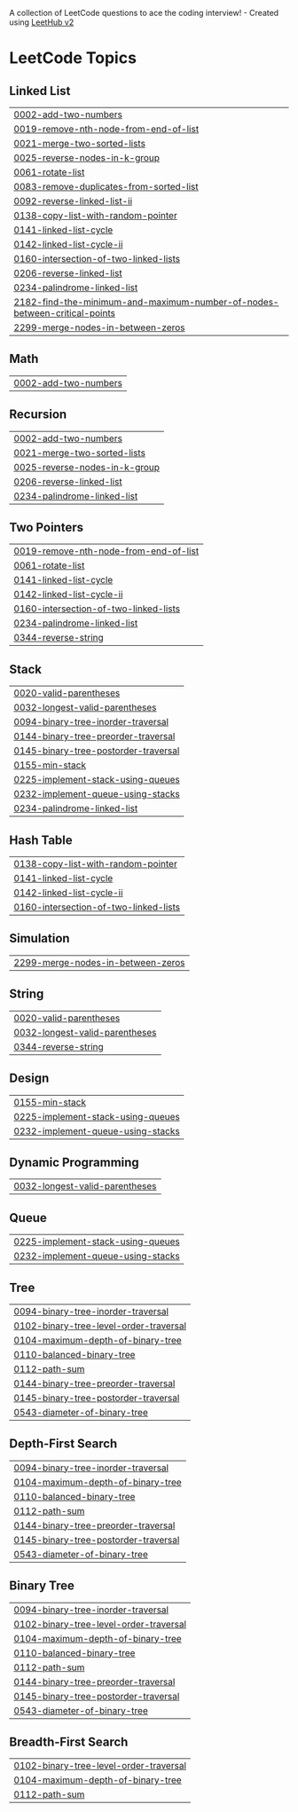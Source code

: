 A collection of LeetCode questions to ace the coding interview! - Created using [LeetHub v2](https://github.com/arunbhardwaj/LeetHub-2.0)
<!---LeetCode Topics Start-->
# LeetCode Topics
## Linked List
|  |
| ------- |
| [0002-add-two-numbers](https://github.com/yahina18/DSA_Solve/tree/master/0002-add-two-numbers) |
| [0019-remove-nth-node-from-end-of-list](https://github.com/yahina18/DSA_Solve/tree/master/0019-remove-nth-node-from-end-of-list) |
| [0021-merge-two-sorted-lists](https://github.com/yahina18/DSA_Solve/tree/master/0021-merge-two-sorted-lists) |
| [0025-reverse-nodes-in-k-group](https://github.com/yahina18/DSA_Solve/tree/master/0025-reverse-nodes-in-k-group) |
| [0061-rotate-list](https://github.com/yahina18/DSA_Solve/tree/master/0061-rotate-list) |
| [0083-remove-duplicates-from-sorted-list](https://github.com/yahina18/DSA_Solve/tree/master/0083-remove-duplicates-from-sorted-list) |
| [0092-reverse-linked-list-ii](https://github.com/yahina18/DSA_Solve/tree/master/0092-reverse-linked-list-ii) |
| [0138-copy-list-with-random-pointer](https://github.com/yahina18/DSA_Solve/tree/master/0138-copy-list-with-random-pointer) |
| [0141-linked-list-cycle](https://github.com/yahina18/DSA_Solve/tree/master/0141-linked-list-cycle) |
| [0142-linked-list-cycle-ii](https://github.com/yahina18/DSA_Solve/tree/master/0142-linked-list-cycle-ii) |
| [0160-intersection-of-two-linked-lists](https://github.com/yahina18/DSA_Solve/tree/master/0160-intersection-of-two-linked-lists) |
| [0206-reverse-linked-list](https://github.com/yahina18/DSA_Solve/tree/master/0206-reverse-linked-list) |
| [0234-palindrome-linked-list](https://github.com/yahina18/DSA_Solve/tree/master/0234-palindrome-linked-list) |
| [2182-find-the-minimum-and-maximum-number-of-nodes-between-critical-points](https://github.com/yahina18/DSA_Solve/tree/master/2182-find-the-minimum-and-maximum-number-of-nodes-between-critical-points) |
| [2299-merge-nodes-in-between-zeros](https://github.com/yahina18/DSA_Solve/tree/master/2299-merge-nodes-in-between-zeros) |
## Math
|  |
| ------- |
| [0002-add-two-numbers](https://github.com/yahina18/DSA_Solve/tree/master/0002-add-two-numbers) |
## Recursion
|  |
| ------- |
| [0002-add-two-numbers](https://github.com/yahina18/DSA_Solve/tree/master/0002-add-two-numbers) |
| [0021-merge-two-sorted-lists](https://github.com/yahina18/DSA_Solve/tree/master/0021-merge-two-sorted-lists) |
| [0025-reverse-nodes-in-k-group](https://github.com/yahina18/DSA_Solve/tree/master/0025-reverse-nodes-in-k-group) |
| [0206-reverse-linked-list](https://github.com/yahina18/DSA_Solve/tree/master/0206-reverse-linked-list) |
| [0234-palindrome-linked-list](https://github.com/yahina18/DSA_Solve/tree/master/0234-palindrome-linked-list) |
## Two Pointers
|  |
| ------- |
| [0019-remove-nth-node-from-end-of-list](https://github.com/yahina18/DSA_Solve/tree/master/0019-remove-nth-node-from-end-of-list) |
| [0061-rotate-list](https://github.com/yahina18/DSA_Solve/tree/master/0061-rotate-list) |
| [0141-linked-list-cycle](https://github.com/yahina18/DSA_Solve/tree/master/0141-linked-list-cycle) |
| [0142-linked-list-cycle-ii](https://github.com/yahina18/DSA_Solve/tree/master/0142-linked-list-cycle-ii) |
| [0160-intersection-of-two-linked-lists](https://github.com/yahina18/DSA_Solve/tree/master/0160-intersection-of-two-linked-lists) |
| [0234-palindrome-linked-list](https://github.com/yahina18/DSA_Solve/tree/master/0234-palindrome-linked-list) |
| [0344-reverse-string](https://github.com/yahina18/DSA_Solve/tree/master/0344-reverse-string) |
## Stack
|  |
| ------- |
| [0020-valid-parentheses](https://github.com/yahina18/DSA_Solve/tree/master/0020-valid-parentheses) |
| [0032-longest-valid-parentheses](https://github.com/yahina18/DSA_Solve/tree/master/0032-longest-valid-parentheses) |
| [0094-binary-tree-inorder-traversal](https://github.com/yahina18/DSA_Solve/tree/master/0094-binary-tree-inorder-traversal) |
| [0144-binary-tree-preorder-traversal](https://github.com/yahina18/DSA_Solve/tree/master/0144-binary-tree-preorder-traversal) |
| [0145-binary-tree-postorder-traversal](https://github.com/yahina18/DSA_Solve/tree/master/0145-binary-tree-postorder-traversal) |
| [0155-min-stack](https://github.com/yahina18/DSA_Solve/tree/master/0155-min-stack) |
| [0225-implement-stack-using-queues](https://github.com/yahina18/DSA_Solve/tree/master/0225-implement-stack-using-queues) |
| [0232-implement-queue-using-stacks](https://github.com/yahina18/DSA_Solve/tree/master/0232-implement-queue-using-stacks) |
| [0234-palindrome-linked-list](https://github.com/yahina18/DSA_Solve/tree/master/0234-palindrome-linked-list) |
## Hash Table
|  |
| ------- |
| [0138-copy-list-with-random-pointer](https://github.com/yahina18/DSA_Solve/tree/master/0138-copy-list-with-random-pointer) |
| [0141-linked-list-cycle](https://github.com/yahina18/DSA_Solve/tree/master/0141-linked-list-cycle) |
| [0142-linked-list-cycle-ii](https://github.com/yahina18/DSA_Solve/tree/master/0142-linked-list-cycle-ii) |
| [0160-intersection-of-two-linked-lists](https://github.com/yahina18/DSA_Solve/tree/master/0160-intersection-of-two-linked-lists) |
## Simulation
|  |
| ------- |
| [2299-merge-nodes-in-between-zeros](https://github.com/yahina18/DSA_Solve/tree/master/2299-merge-nodes-in-between-zeros) |
## String
|  |
| ------- |
| [0020-valid-parentheses](https://github.com/yahina18/DSA_Solve/tree/master/0020-valid-parentheses) |
| [0032-longest-valid-parentheses](https://github.com/yahina18/DSA_Solve/tree/master/0032-longest-valid-parentheses) |
| [0344-reverse-string](https://github.com/yahina18/DSA_Solve/tree/master/0344-reverse-string) |
## Design
|  |
| ------- |
| [0155-min-stack](https://github.com/yahina18/DSA_Solve/tree/master/0155-min-stack) |
| [0225-implement-stack-using-queues](https://github.com/yahina18/DSA_Solve/tree/master/0225-implement-stack-using-queues) |
| [0232-implement-queue-using-stacks](https://github.com/yahina18/DSA_Solve/tree/master/0232-implement-queue-using-stacks) |
## Dynamic Programming
|  |
| ------- |
| [0032-longest-valid-parentheses](https://github.com/yahina18/DSA_Solve/tree/master/0032-longest-valid-parentheses) |
## Queue
|  |
| ------- |
| [0225-implement-stack-using-queues](https://github.com/yahina18/DSA_Solve/tree/master/0225-implement-stack-using-queues) |
| [0232-implement-queue-using-stacks](https://github.com/yahina18/DSA_Solve/tree/master/0232-implement-queue-using-stacks) |
## Tree
|  |
| ------- |
| [0094-binary-tree-inorder-traversal](https://github.com/yahina18/DSA_Solve/tree/master/0094-binary-tree-inorder-traversal) |
| [0102-binary-tree-level-order-traversal](https://github.com/yahina18/DSA_Solve/tree/master/0102-binary-tree-level-order-traversal) |
| [0104-maximum-depth-of-binary-tree](https://github.com/yahina18/DSA_Solve/tree/master/0104-maximum-depth-of-binary-tree) |
| [0110-balanced-binary-tree](https://github.com/yahina18/DSA_Solve/tree/master/0110-balanced-binary-tree) |
| [0112-path-sum](https://github.com/yahina18/DSA_Solve/tree/master/0112-path-sum) |
| [0144-binary-tree-preorder-traversal](https://github.com/yahina18/DSA_Solve/tree/master/0144-binary-tree-preorder-traversal) |
| [0145-binary-tree-postorder-traversal](https://github.com/yahina18/DSA_Solve/tree/master/0145-binary-tree-postorder-traversal) |
| [0543-diameter-of-binary-tree](https://github.com/yahina18/DSA_Solve/tree/master/0543-diameter-of-binary-tree) |
## Depth-First Search
|  |
| ------- |
| [0094-binary-tree-inorder-traversal](https://github.com/yahina18/DSA_Solve/tree/master/0094-binary-tree-inorder-traversal) |
| [0104-maximum-depth-of-binary-tree](https://github.com/yahina18/DSA_Solve/tree/master/0104-maximum-depth-of-binary-tree) |
| [0110-balanced-binary-tree](https://github.com/yahina18/DSA_Solve/tree/master/0110-balanced-binary-tree) |
| [0112-path-sum](https://github.com/yahina18/DSA_Solve/tree/master/0112-path-sum) |
| [0144-binary-tree-preorder-traversal](https://github.com/yahina18/DSA_Solve/tree/master/0144-binary-tree-preorder-traversal) |
| [0145-binary-tree-postorder-traversal](https://github.com/yahina18/DSA_Solve/tree/master/0145-binary-tree-postorder-traversal) |
| [0543-diameter-of-binary-tree](https://github.com/yahina18/DSA_Solve/tree/master/0543-diameter-of-binary-tree) |
## Binary Tree
|  |
| ------- |
| [0094-binary-tree-inorder-traversal](https://github.com/yahina18/DSA_Solve/tree/master/0094-binary-tree-inorder-traversal) |
| [0102-binary-tree-level-order-traversal](https://github.com/yahina18/DSA_Solve/tree/master/0102-binary-tree-level-order-traversal) |
| [0104-maximum-depth-of-binary-tree](https://github.com/yahina18/DSA_Solve/tree/master/0104-maximum-depth-of-binary-tree) |
| [0110-balanced-binary-tree](https://github.com/yahina18/DSA_Solve/tree/master/0110-balanced-binary-tree) |
| [0112-path-sum](https://github.com/yahina18/DSA_Solve/tree/master/0112-path-sum) |
| [0144-binary-tree-preorder-traversal](https://github.com/yahina18/DSA_Solve/tree/master/0144-binary-tree-preorder-traversal) |
| [0145-binary-tree-postorder-traversal](https://github.com/yahina18/DSA_Solve/tree/master/0145-binary-tree-postorder-traversal) |
| [0543-diameter-of-binary-tree](https://github.com/yahina18/DSA_Solve/tree/master/0543-diameter-of-binary-tree) |
## Breadth-First Search
|  |
| ------- |
| [0102-binary-tree-level-order-traversal](https://github.com/yahina18/DSA_Solve/tree/master/0102-binary-tree-level-order-traversal) |
| [0104-maximum-depth-of-binary-tree](https://github.com/yahina18/DSA_Solve/tree/master/0104-maximum-depth-of-binary-tree) |
| [0112-path-sum](https://github.com/yahina18/DSA_Solve/tree/master/0112-path-sum) |
<!---LeetCode Topics End-->